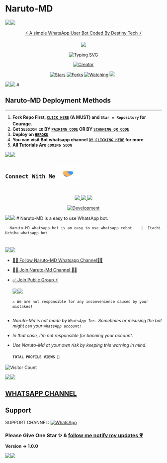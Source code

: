   # Naruto-MD
   <a><img src='https://i.imgur.com/LyHic3i.gif'/></a><a><img src='https://i.imgur.com/LyHic3i.gif'/></a>
<p align="center"> 
<u>⚡ A simple WhatsApp User Bot Coded By Destiny Tech ⚡</u>
</p>
<p align="center">
<img src="https://i.imgur.com/HO8U7W1.jpeg"/>       
<p align="center">
  <a href="https://git.io/typing-svg"><img src="https://readme-typing-svg.demolab.com?font=EB+Garamond&weight=800&size=28&duration=4000&pause=1000&random=false&width=435&lines=+•__I'M+NARUTO-+MD__•;MULTI-DEVICE+WHATSAPP+BOT;DEVELOPED+BY+DESTINY+TECH;RELEASED+DATE+13%2F12%2F2024." alt="Typing SVG" /></a>
</p> 
<p align="center">
<a href="#"><img title="Creator" src="https://img.shields.io/badge/Creator-DESTINY_TECH-red.svg?style=for-the-badge&logo=github"></a>
</p>
<p align="center">
<a href="https://github.com/DeeCeeXxx/Itachi_Uchiha-Md/stargazers/"><img title="Stars" src="https://img.shields.io/github/stars/DeeCeeXxx/Itachi_Uchiha-Md?color=blue&style=flat-square"></a>
<a href="https://github.com/DeeCeeXxx/Itachi_Uchiha-Md/network/members"><img title="Forks" src="https://img.shields.io/github/forks/DeeCeeXxx/Itachi_Uchiha-Md?color=yellow&style=flat-square"></a>
<a href="https://github.com/DeeCeeXxx/Itachi_Uchiha-Md/watchers"><img title="Watching" src="https://img.shields.io/github/watchers/DeeCeeXxx/Itachi_Uchiha-Md?label=Watchers&color=red&style=flat-square"></a>
<a href="https://github.com/DeeCeeXxx/Itachi_Uchiha-Md/graphs/commit-activity"><img height="20" src="https://img.shields.io/badge/Maintained-Yes-red.svg"></a>&nbsp;&nbsp;
</p>
<a><img src='https://i.imgur.com/LyHic3i.gif'/></a><a><img src='https://i.imgur.com/LyHic3i.gif'/></a>
#

## Naruto-MD Deployment Methods
---
1.  **Fork Repo First, [`CLICK HERE`](https://github.com/DeeCeeXxx/Gojou-MD/fork) (A MUST) and `Star ⭐ Repository` for Courage.**
2.  **Get `SESSION ID` BY [`PAIRING CODE`](https://gojousession-05ea27b8ff9a.herokuapp.com/pair) 
 OR BY [`SCANNING QR CODE`](https://gojousession-05ea27b8ff9a.herokuapp.com/wasiqr)** 
3. **Deploy on [`HEROKU`](https://dashboard.heroku.com/new?template=https://github.com/DeeCeeXxx/Gojou-MD)**
8. **You can visit Bot whatsapp channel [`BY CLICKING HERE`](https://whatsapp.com/channel/0029VaZsyQ21XqudOTjyG30Z) for more**
9. **All Tutorials Are `COMING SOON`**

<a><img src='https://i.imgur.com/LyHic3i.gif'/></a><a><img src='https://i.imgur.com/LyHic3i.gif'/></a>

## ```Connect With Me```<img src="https://github.com/0xAbdulKhalid/0xAbdulKhalid/raw/main/assets/mdImages/handshake.gif" width ="80"></h1> 
 <br> 
<p align="center">
<a href="https://wa.me/2349073081822"><img src="https://img.shields.io/badge/Contact David-25D366?style=for-the-badge&logo=whatsapp&logoColor=white" />
<a href="https://whatsapp.com/channel/0029VaZsyQ21XqudOTjyG30Z"><img src="https://img.shields.io/badge/Join Official Channel-25D366?style=for-the-badge&logo=whatsapp&logoColor=white" />
<a href="https://www.youtube.com/@HacktivistHive"><img src="https://img.shields.io/badge/Subscribe-ff0000?style=for-the-badge&logo=youtube&logoColor=ff000000&link=https://www.youtube.com/@HacktivistHive" /><br>
<p align="center">
<img alt="Development" width="250" src="https://media2.giphy.com/media/W9tBvzTXkQopi/giphy.gif?cid=6c09b952xu6syi1fyqfyc04wcfk0qvqe8fd7sop136zxfjyn&ep=v1_internal_gif_by_id&rid=giphy.gif&ct=g" /> </p>
<a><img src='https://i.imgur.com/LyHic3i.gif'/></a><a><img src='https://i.imgur.com/LyHic3i.gif'/></a>
# 
Naruto-MD is a easy to use WhatsApp bot. 

      Naruto-MD whatsapp bot is an easy to use whatsapp robot.   |  Itachi Uchiha whatsapp bot
# 
# 
<a><img src='https://i.imgur.com/LyHic3i.gif'/></a><a><img src='https://i.imgur.com/LyHic3i.gif'/></a>

* [🧑‍💻 Follow Naruto-MD Whatsapp Channel🧑‍💻](https://whatsapp.com/channel/0029Vazygae72WTmIGM72Q06)

* [🧑‍💻 Join Naruto-Md Channel 🧑‍💻](https://whatsapp.com/channel/0029Vazygae72WTmIGM72Q06)

* [✅ Join Public Group ⚡](https://chat.whatsapp.com/Hk4jZg8HMoH1auW2NAKazX)

  <a><img src='https://i.imgur.com/LyHic3i.gif'/></a><a><img src='https://i.imgur.com/LyHic3i.gif'/></a>

      ⚠️ We are not responsible for any inconvenience caused by your mistakes!
  
## 

- *Naruto-Md is not made by `WhatsApp Inc.` Sometimes or misusing the bot might `ban` your `WhatsApp account!`*
- *In that case, I'm not responsible for banning your account.*
- *Use Naruto-Md at your own risk by keeping this warning in mind.*
  
  #### ```TOTAL PROFILE VIEWS 🧚```
![Visitor Count](https://profile-counter.glitch.me/DeeCeeXxx/count.svg)

<a><img src='https://i.imgur.com/LyHic3i.gif'/></a><a><img src='https://i.imgur.com/LyHic3i.gif'/></a>

 ## [ WHATSAPP CHANNEL ](https://whatsapp.com/channel/0029Vazygae72WTmIGM72Q06) 

## Support

SUPPORT CHANNEL: <a href="https://whatsapp.com/channel/0029Vazygae72WTmIGM72Q06"><img alt="WhatsApp" src="https://img.shields.io/badge/WhatsApp-25D366?style=for-the-badge&logo=whatsapp&logoColor=white"/></a>


### Please Give One Star ✨ & [follow me notify my updates 💗](https://github.com/DeeCeeXxx)
<b>Version -> 1.0.0</b>

<a><img src='https://i.imgur.com/LyHic3i.gif'/></a><a><img src='https://i.imgur.com/LyHic3i.gif'/></a>
